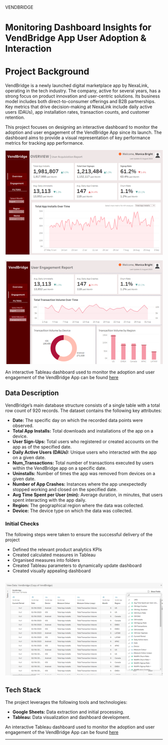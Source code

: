 VENDBRIDGE
# Monitoring Dashboard Insights for VendBridge App User Adoption & Interaction
# Project Background

VendBridge is a newly launched digital marketplace app by NexaLink, operating in the tech industry. The company, active for several years, has a strong focus on product innovation and user-centric solutions. Its business model includes both direct-to-consumer offerings and B2B partnerships. Key metrics that drive decision-making at NexaLink include daily active users (DAUs), app installation rates, transaction counts, and customer retention.

This project focuses on designing an interactive dashboard to monitor the adoption and user engagement of the VendBridge App since its launch. The dashboard aims to provide a visual representation of key performance metrics for tracking app performance.

![]( https://github.com/monicabright/Vendbridge-Tableau-Dashboard/blob/main/VendBridge/VendBridge1.png) 

![](https://github.com/monicabright/Vendbridge-Tableau-Dashboard/blob/main/VendBridge/VendBridge2.png) 

An interactive Tableau dashboard used to monitor the adoption and user engagement of the VendBridge App can be found [here](https://public.tableau.com/views/VendBridge_17334813729880/Overview?:language=en-US&:sid=&:redirect=auth&:display_count=n&:origin=viz_share_link) 

## Data Description
VendBridge’s main database structure consists of a single table with a total row count of 920 records.
The dataset contains the following key attributes:
- **Date:** The specific day on which the recorded data points were observed.
- **Total App Installs:** Total downloads and installations of the app on a device.
- **User Sign-Ups:** Total users who registered or created accounts on the app as of the specified date.
- **Daily Active Users (DAUs):** Unique users who interacted with the app on a given date.
- **Num_Transactions:** Total number of transactions executed by users within the VendBridge app on a specific date.
- **Uninstalls:** Number of times the app was removed from devices on a given date.
- **Number of App Crashes:** Instances where the app unexpectedly stopped working and closed on the specified date.
- **Avg Time Spent per User (min):** Average duration, in minutes, that users spent interacting with the app daily.
- **Region:** The geographical region where the data was collected.
- **Device:** The device type on which the data was collected.

### Initial Checks
The following steps were taken to ensure the successful delivery of the project
-	Defined the relevant product analytics KPIs
-	Created calculated measures in Tableau
-	Organised measures into folders
-	Created Tableau parameters to dynamically update dashboard
-	Created visually appealing dashboard

![]( https://github.com/monicabright/Vendbridge-Tableau-Dashboard/blob/main/VendBridge/VendBridge4.png) 
---
## Tech Stack
The project leverages the following tools and technologies:
- **Google Sheets:** Data extraction and initial processing.
- **Tableau:** Data visualization and dashboard development.

An interactive Tableau dashboard used to monitor the adoption and user engagement of the VendBridge App can be found [here](https://public.tableau.com/views/VendBridge_17334813729880/Overview?:language=en-US&:sid=&:redirect=auth&:display_count=n&:origin=viz_share_link)

---

